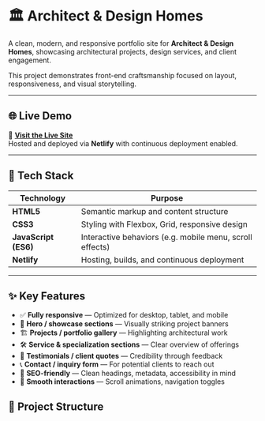 # 🏛 Architect & Design Homes

A clean, modern, and responsive portfolio site for **Architect & Design Homes**, showcasing architectural projects, design services, and client engagement.

This project demonstrates front-end craftsmanship focused on layout, responsiveness, and visual storytelling.

---

## 🌐 Live Demo

🔗 **[Visit the Live Site](https://architect-and-design-homes.netlify.app/)**  
Hosted and deployed via **Netlify** with continuous deployment enabled.

---

## 🧰 Tech Stack

| Technology        | Purpose                                                  |
|-------------------|-----------------------------------------------------------|
| **HTML5**          | Semantic markup and content structure                    |
| **CSS3**           | Styling with Flexbox, Grid, responsive design            |
| **JavaScript (ES6)** | Interactive behaviors (e.g. mobile menu, scroll effects) |
| **Netlify**         | Hosting, builds, and continuous deployment               |

---

## ✨ Key Features

- ✅ **Fully responsive** — Optimized for desktop, tablet, and mobile  
- 🌠 **Hero / showcase sections** — Visually striking project banners  
- 🏗 **Projects / portfolio gallery** — Highlighting architectural work  
- 🛠 **Service & specialization sections** — Clear overview of offerings  
- 💬 **Testimonials / client quotes** — Credibility through feedback  
- 📞 **Contact / inquiry form** — For potential clients to reach out  
- 🔎 **SEO-friendly** — Clean headings, metadata, accessibility in mind  
- 🧩 **Smooth interactions** — Scroll animations, navigation toggles  



## 📂 Project Structure

